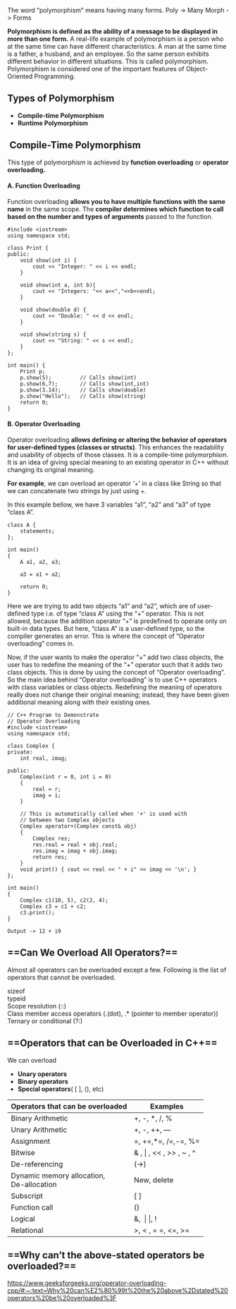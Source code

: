  The word “polymorphism” means having many forms. 
Poly -> Many
Morph -> Forms

**Polymorphism is defined as the ability of a message to be displayed in more than one form.**
A real-life example of polymorphism is a person who at the same time can have different characteristics. A man at the same time is a father, a husband, and an employee. So the same person exhibits different behavior in different situations. This is called polymorphism.
Polymorphism is considered one of the important features of Object-Oriented Programming.


## Types of Polymorphism
- **Compile-time Polymorphism**
- **Runtime Polymorphism**


##  Compile-Time Polymorphism
This type of polymorphism is achieved by **function overloading** or **operator overloading.**


#### A. Function Overloading

Function overloading **allows you to have multiple functions with the same name** in the same scope. The **compiler determines which function to call based on the number and types of arguments** passed to the function.


```
#include <iostream>
using namespace std;

class Print {
public:
    void show(int i) {
        cout << "Integer: " << i << endl;
    }
    
    void show(int a, int b){
        cout << "Integers: "<< a<<","<<b<<endl;    
    }
    
    void show(double d) {
        cout << "Double: " << d << endl;
    }

    void show(string s) {
        cout << "String: " << s << endl;
    }
};

int main() {
    Print p;
    p.show(5);         // Calls show(int)
    p.show(6,7);       // Calls show(int,int)
    p.show(3.14);      // Calls show(double)
    p.show("Hello");   // Calls show(string)
    return 0;
}

```

#### B. Operator Overloading
Operator overloading **allows defining or altering the behavior of operators for user-defined types (classes or structs)**. This enhances the readability and usability of objects of those classes.
It is a compile-time polymorphism.
It is an idea of giving special meaning to an existing operator in C++ without changing its original meaning.

**For example**, we can overload an operator ‘+’ in a class like String so that we can concatenate two strings by just using +.

In this example bellow, we have 3 variables “a1”, “a2” and “a3” of type “class A”.

```
class A {
    statements;
};

int main()
{
    A a1, a2, a3;

    a3 = a1 + a2;

    return 0;
}
```

Here we are trying to add two objects “a1” and “a2”, which are of user-defined type i.e. of type “class A” using the “+” operator. This is not allowed, because the addition operator “+” is predefined to operate only on built-in data types. But here, “class A” is a user-defined type, so the compiler generates an error. This is where the concept of “Operator overloading” comes in.

Now, if the user wants to make the operator “+” add two class objects, the user has to redefine the meaning of the “+” operator such that it adds two class objects. This is done by using the concept of “Operator overloading”. So the main idea behind “Operator overloading” is to use C++ operators with class variables or class objects. Redefining the meaning of operators really does not change their original meaning; instead, they have been given additional meaning along with their existing ones.

```
// C++ Program to Demonstrate
// Operator Overloading
#include <iostream>
using namespace std;

class Complex {
private:
    int real, imag;

public:
    Complex(int r = 0, int i = 0)
    {
        real = r;
        imag = i;
    }

    // This is automatically called when '+' is used with
    // between two Complex objects
    Complex operator+(Complex const& obj)
    {
        Complex res;
        res.real = real + obj.real;
        res.imag = imag + obj.imag;
        return res;
    }
    void print() { cout << real << " + i" << imag << '\n'; }
};

int main()
{
    Complex c1(10, 5), c2(2, 4);
    Complex c3 = c1 + c2;
    c3.print();
}

```

```
Output -> 12 + i9
```

## ==**Can We Overload All Operators?**==

Almost all operators can be overloaded except a few. Following is the list of operators that cannot be overloaded.

sizeof  
typeid  
Scope resolution (::)  
Class member access operators (.(dot), .* (pointer to member operator))  
Ternary or conditional (?:)

## ==**Operators that can be Overloaded in C++**==
We can overload
- **Unary operators**
- **Binary operators**
- **Special operators**( [ ], (), etc)

|Operators that can be overloaded|Examples|
|---|---|
|Binary Arithmetic|+, -, *, /, %|
|Unary Arithmetic|+, -, ++, —|
|Assignment|=, +=,*=, /=,-=, %=|
|Bitwise|& , \| , << , >> , ~ , ^|
|De-referencing|(->)|
|Dynamic memory allocation,  <br>De-allocation|New, delete|
|Subscript|[ ]|
|Function call|()|
|Logical|&,  \| \|, !|
|Relational|>, < , = =, <=, >=|

## ==**Why can’t the above-stated operators be overloaded?**==
https://www.geeksforgeeks.org/operator-overloading-cpp/#:~:text=Why%20can%E2%80%99t%20the%20above%2Dstated%20operators%20be%20overloaded%3F


